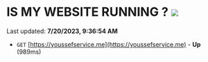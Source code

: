# IS MY WEBSITE RUNNING ? [![](https://img.shields.io/static/v1?label=Sponsor&message=%E2%9D%A4&logo=GitHub&color=%23fe8e86)](https://github.com/sponsors/<username>)

Last updated: **7/20/2023, 9:36:54 AM**

- `GET` [https://youssefservice.me](https://youssefservice.me) - **Up** (989ms)
